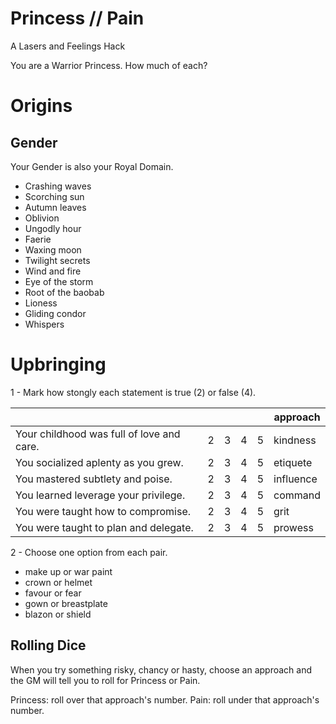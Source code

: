 # Princess // Pain

A Lasers and Feelings Hack

You are a Warrior Princess. How much of each?

# Origins

## Gender

Your Gender is also your Royal Domain.

- Crashing waves
- Scorching sun
- Autumn leaves
- Oblivion
- Ungodly hour
- Faerie
- Waxing moon
- Twilight secrets
- Wind and fire
- Eye of the storm
- Root of the baobab
- Lioness
- Gliding condor
- Whispers

#  Upbringing

1 - Mark how stongly each statement is true (2) or false (4). 

|                                           |     |     |     |     | approach  |
| ----------------------------------------- | --- | --- | --- | --- | --------- |
| Your childhood was full of love and care. | 2   | 3   | 4   | 5   | kindness  |
| You socialized aplenty as you grew.       | 2   | 3   | 4   | 5   | etiquete  |
| You mastered subtlety and poise.          | 2   | 3   | 4   | 5   | influence |
| You learned leverage your privilege.      | 2   | 3   | 4   | 5   | command   |
| You were taught how to compromise.        | 2   | 3   | 4   | 5   | grit      |
| You were taught to plan and delegate.     | 2   | 3   | 4   | 5   | prowess   |

2 - Choose one option from each pair.

- make up or war paint
- crown or helmet
- favour or fear
- gown or breastplate
- blazon or shield

## Rolling Dice

When you try something risky, chancy or hasty, choose an approach and the GM will tell you to roll for Princess or Pain.

Princess: roll over that approach's number.
Pain: roll under that approach's number.
